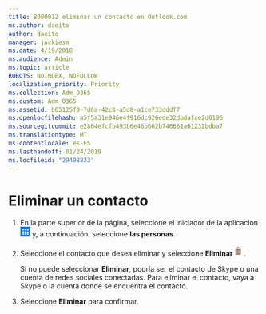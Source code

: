 ```yaml
---
title: 8000012 eliminar un contacto en Outlook.com
ms.author: daeite
author: daeite
manager: jackiesm
ms.date: 4/19/2018
ms.audience: Admin
ms.topic: article
ROBOTS: NOINDEX, NOFOLLOW
localization_priority: Priority
ms.collection: Adm_O365
ms.custom: Adm_O365
ms.assetid: b65125f0-7d6a-42c8-a5d8-a1ce733dddf7
ms.openlocfilehash: a5f5a31e946e4f916dc926ede32dbdafae2d0196
ms.sourcegitcommit: e2864efcfb493b6e46b662b746661a61232bdba7
ms.translationtype: MT
ms.contentlocale: es-ES
ms.lasthandoff: 01/24/2019
ms.locfileid: "29498823"
---
```

# <a name="delete-a-contact"></a>Eliminar un contacto

1. En la parte superior de la página, seleccione el iniciador de la aplicación ![botón Selector de la aplicación. ](media/9634bec0-78d1-4282-8aea-7c5e81f162d2.png) y, a continuación, seleccione **las personas**. 
    
2. Seleccione el contacto que desea eliminar y seleccione **Eliminar**![eliminar](media/deb47846-8483-4f9d-813a-fc8fe288b583.png).
    
    Si no puede seleccionar **Eliminar**, podría ser el contacto de Skype o una cuenta de redes sociales conectadas. Para eliminar el contacto, vaya a Skype o la cuenta donde se encuentra el contacto.
    
3. Seleccione **Eliminar** para confirmar. 
    

